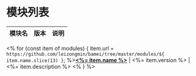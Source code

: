 # 模块列表

模块名 | 版本 | 说明
------|-----|-----
<% for (const item of modules) {
  item.url = `https://github.com/leizongmin/bamei/tree/master/modules/${ item.name.slice(13) }`;
%>**[<%= item.name %>](<%= item.url %>)** | <%= item.version %> | <%= item.description %>
<% } %>
